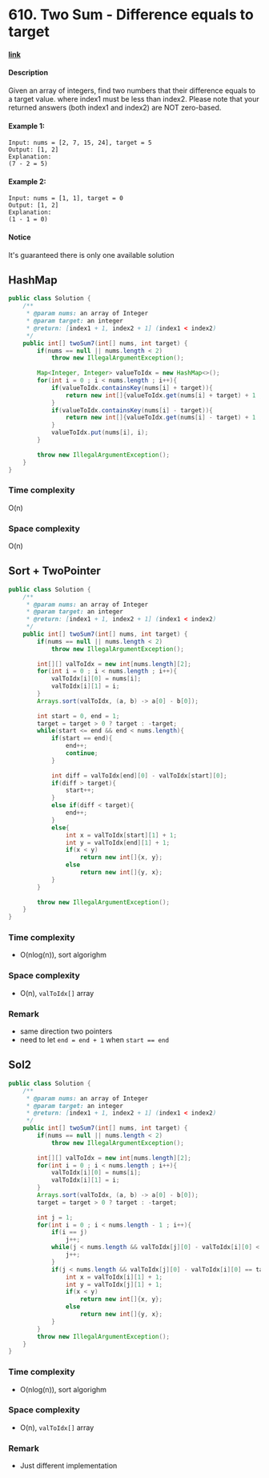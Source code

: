 # 610. Two Sum - Difference equals to target

#### [link](https://www.lintcode.com/problem/two-sum-difference-equals-to-target/description)

#### Description
Given an array of integers, find two numbers that their difference equals to a target value.
where index1 must be less than index2. Please note that your returned answers (both index1 and index2) are NOT zero-based.

#### Example 1:
```
Input: nums = [2, 7, 15, 24], target = 5 
Output: [1, 2] 
Explanation:
(7 - 2 = 5)
```
#### Example 2:
```
Input: nums = [1, 1], target = 0
Output: [1, 2] 
Explanation:
(1 - 1 = 0)
```

#### Notice
It's guaranteed there is only one available solution

## HashMap
```java
public class Solution {
    /**
     * @param nums: an array of Integer
     * @param target: an integer
     * @return: [index1 + 1, index2 + 1] (index1 < index2)
     */
    public int[] twoSum7(int[] nums, int target) {
        if(nums == null || nums.length < 2)
            throw new IllegalArgumentException();
        
        Map<Integer, Integer> valueToIdx = new HashMap<>();
        for(int i = 0 ; i < nums.length ; i++){
            if(valueToIdx.containsKey(nums[i] + target)){
                return new int[]{valueToIdx.get(nums[i] + target) + 1 , i + 1};
            }
            if(valueToIdx.containsKey(nums[i] - target)){
                return new int[]{valueToIdx.get(nums[i] - target) + 1 , i + 1};
            }
            valueToIdx.put(nums[i], i);
        }
        
        throw new IllegalArgumentException();
    }
}
```
### Time complexity
O(n)
### Space complexity
O(n)

## Sort + TwoPointer
```java
public class Solution {
    /**
     * @param nums: an array of Integer
     * @param target: an integer
     * @return: [index1 + 1, index2 + 1] (index1 < index2)
     */
    public int[] twoSum7(int[] nums, int target) {
        if(nums == null || nums.length < 2)
            throw new IllegalArgumentException();
        
        int[][] valToIdx = new int[nums.length][2];
        for(int i = 0 ; i < nums.length ; i++){
            valToIdx[i][0] = nums[i];
            valToIdx[i][1] = i;
        }
        Arrays.sort(valToIdx, (a, b) -> a[0] - b[0]);
        
        int start = 0, end = 1;
        target = target > 0 ? target : -target;
        while(start <= end && end < nums.length){
            if(start == end){
                end++;
                continue;
            }
                
            int diff = valToIdx[end][0] - valToIdx[start][0];
            if(diff > target){
                start++;
            }
            else if(diff < target){
                end++;
            }
            else{
                int x = valToIdx[start][1] + 1;
                int y = valToIdx[end][1] + 1;
                if(x < y)
                    return new int[]{x, y};
                else
                    return new int[]{y, x};
            }
        }
        
        throw new IllegalArgumentException();
    }
}
```
### Time complexity
* O(nlog(n)), sort algorighm
### Space complexity
* O(n), `valToIdx[]` array
### Remark
* same direction two pointers
* need to let `end = end + 1` when `start == end`

## Sol2
```java
public class Solution {
    /**
     * @param nums: an array of Integer
     * @param target: an integer
     * @return: [index1 + 1, index2 + 1] (index1 < index2)
     */
    public int[] twoSum7(int[] nums, int target) {
        if(nums == null || nums.length < 2)
            throw new IllegalArgumentException();
        
        int[][] valToIdx = new int[nums.length][2];
        for(int i = 0 ; i < nums.length ; i++){
            valToIdx[i][0] = nums[i];
            valToIdx[i][1] = i;
        }
        Arrays.sort(valToIdx, (a, b) -> a[0] - b[0]);
        target = target > 0 ? target : -target;
        
        int j = 1;
        for(int i = 0 ; i < nums.length - 1 ; i++){
            if(i == j)
                j++;
            while(j < nums.length && valToIdx[j][0] - valToIdx[i][0] < target){
                j++;
            }
            if(j < nums.length && valToIdx[j][0] - valToIdx[i][0] == target){
                int x = valToIdx[i][1] + 1;
                int y = valToIdx[j][1] + 1;
                if(x < y)
                    return new int[]{x, y};
                else
                    return new int[]{y, x};
            }
        }
        throw new IllegalArgumentException();
    }
}
```
### Time complexity
* O(nlog(n)), sort algorighm
### Space complexity
* O(n), `valToIdx[]` array
### Remark
* Just different implementation